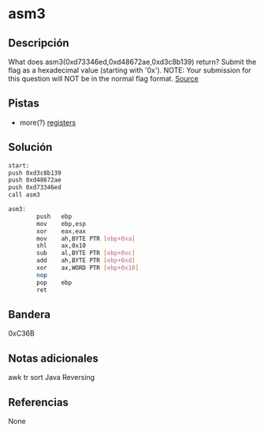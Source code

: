 # asm3

## Descripción
What does asm3(0xd73346ed,0xd48672ae,0xd3c8b139) return? Submit the flag as a hexadecimal value (starting with '0x'). NOTE: Your submission for this question will NOT be in the normal flag format. [Source](https://jupiter.challenges.picoctf.org/static/17c5620fcffa388fe518d31cb4dd99a0/test.S)

## Pistas
- more(?) [registers](https://wiki.skullsecurity.org/index.php?title=Registers)

## Solución
```bash
start:
push 0xd3c8b139
push 0xd48672ae
push 0xd73346ed
call asm3

asm3:
        push   ebp
        mov    ebp,esp
        xor    eax,eax
        mov    ah,BYTE PTR [ebp+0xa]
        shl    ax,0x10
        sub    al,BYTE PTR [ebp+0xc]
        add    ah,BYTE PTR [ebp+0xd]
        xor    ax,WORD PTR [ebp+0x10]
        nop
        pop    ebp
        ret        
```

## Bandera
0xC36B

## Notas adicionales
awk
tr
sort
Java
Reversing

## Referencias
None